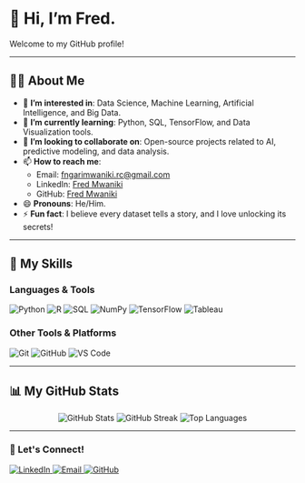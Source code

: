 # 👋 Hi, I’m Fred. 
Welcome to my GitHub profile!  

---

## 🧑‍💻 About Me  
- 👀 **I’m interested in**: Data Science, Machine Learning, Artificial Intelligence, and Big Data.  
- 🌱 **I’m currently learning**: Python, SQL, TensorFlow, and Data Visualization tools.  
- 💞️ **I’m looking to collaborate on**: Open-source projects related to AI, predictive modeling, and data analysis.  
- 📫 **How to reach me**:  
  - Email: [fngarimwaniki.rc@gmail.com](mailto:fngarimwaniki.rc@gmail.com)  
  - LinkedIn: [Fred Mwaniki](https://www.linkedin.com/in/ngarianalytics)  
  - GitHub: [Fred Mwaniki](https://github.com/ngari-s8z)  
- 😄 **Pronouns**: He/Him.  
- ⚡ **Fun fact**: I believe every dataset tells a story, and I love unlocking its secrets!  

---

## 🚀 My Skills  
### Languages & Tools  
<p>
  <img src="https://img.shields.io/badge/Python-3776AB?style=for-the-badge&logo=python&logoColor=white" alt="Python" />
  <img src="https://img.shields.io/badge/R-276DC3?style=for-the-badge&logo=r&logoColor=white" alt="R" />
  <img src="https://img.shields.io/badge/SQL-336791?style=for-the-badge&logo=postgresql&logoColor=white" alt="SQL" />
  <img src="https://img.shields.io/badge/NumPy-013243?style=for-the-badge&logo=numpy&logoColor=white" alt="NumPy" />
  <img src="https://img.shields.io/badge/TensorFlow-FF6F00?style=for-the-badge&logo=tensorflow&logoColor=white" alt="TensorFlow" />
  <img src="https://img.shields.io/badge/Tableau-E97627?style=for-the-badge&logo=tableau&logoColor=white" alt="Tableau" />
</p>  

### Other Tools & Platforms  
<p>
  <img src="https://img.shields.io/badge/Git-F05032?style=for-the-badge&logo=git&logoColor=white" alt="Git" />
  <img src="https://img.shields.io/badge/GitHub-181717?style=for-the-badge&logo=github&logoColor=white" alt="GitHub" />
  <img src="https://img.shields.io/badge/VS_Code-007ACC?style=for-the-badge&logo=visual-studio-code&logoColor=white" alt="VS Code" />
</p>  

---

## 📊 My GitHub Stats  
<p align="center">
  <img src="https://github-readme-stats.vercel.app/api?username=ngari-s8z&show_icons=true&theme=radical" alt="GitHub Stats" />
  <img src="https://github-readme-streak-stats.herokuapp.com?user=ngari-s8z&theme=radical&date_format=M%20j%5B%2C%20Y%5D" alt="GitHub Streak" />
  <img src="https://github-readme-stats.vercel.app/api/top-langs/?username=ngari-s8z&layout=compact&theme=radical" alt="Top Languages" />
</p>

---

### 🌟 Let's Connect!  
<p>
  <a href="https://www.linkedin.com/in/ngarianalytics" target="_blank">
    <img src="https://img.shields.io/badge/LinkedIn-0077B5?style=for-the-badge&logo=linkedin&logoColor=white" alt="LinkedIn" />
  </a>
  <a href="mailto:fngarimwaniki.rc@gmail.com" target="_blank">
    <img src="https://img.shields.io/badge/Email-D14836?style=for-the-badge&logo=gmail&logoColor=white" alt="Email" />
  </a>
  <a href="https://github.com/ngari-s8z" target="_blank">
    <img src="https://img.shields.io/badge/GitHub-181717?style=for-the-badge&logo=github&logoColor=white" alt="GitHub" />
  </a>
</p>
